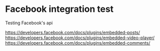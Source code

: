 # Facebook integration test

Testing Facebook's api

https://developers.facebook.com/docs/plugins/embedded-posts/
https://developers.facebook.com/docs/plugins/embedded-video-player/
https://developers.facebook.com/docs/plugins/embedded-comments/